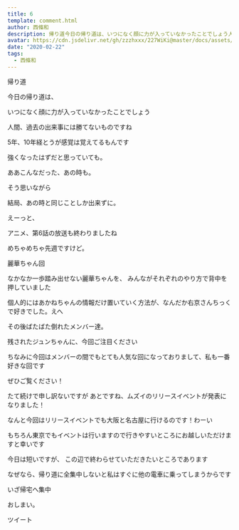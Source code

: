 ```yaml
---
title: 6
template: comment.html
author: 西條和
description: 帰り道今日の帰り道は、いつになく顔に力が入っていなかったことでしょう人間、過去の出来事には勝てないものですね5年、10年経とうが感覚は覚えて...
avatar: https://cdn.jsdelivr.net/gh/zzzhxxx/227WiKi@master/docs/assets/photo/avatar/nagomi.jpg
date: "2020-02-22"
tags:
  - 西條和
---
```
















帰り道


















今日の帰り道は、



いつになく顔に力が入っていなかったことでしょう
















人間、過去の出来事には勝てないものですね






5年、10年経とうが感覚は覚えてるもんです






強くなったはずだと思っていても。
















ああこんなだった、あの時も。


そう思いながら














結局、あの時と同じことしか出来ずに。

























えーっと、








アニメ、第6話の放送も終わりましたね





めちゃめちゃ先週ですけど。







麗華ちゃん回




なかなか一歩踏み出せない麗華ちゃんを、
みんながそれぞれのやり方で背中を押していました








個人的にはあかねちゃんの情報だけ置いていく方法が、なんだか右京さんちっくで好きでした。えへ











その後ばたばた倒れたメンバー達。

残されたジュンちゃんに、今回ご注目ください







ちなみに今回はメンバーの間でもとても人気な回になっておりまして、私も一番好きな回です


ぜひご覧ください！



















たて続けで申し訳ないですが
あとですね、ムズイのリリースイベントが発表になりました！








なんと今回はリリースイベントでも大阪と名古屋に行けるのです！わーい





もちろん東京でもイベントは行いますので行きやすいところにお越しいただけますと幸いです
























今日は短いですが、
この辺で終わらせていただきたいところであります











なぜなら、帰り道に全集中しないと私はすぐに他の電車に乗ってしまうからです




















いざ帰宅へ集中


























おしまい。


ツイート



